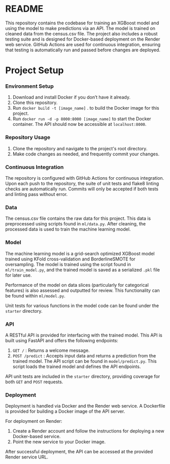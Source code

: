 # README
This repository contains the codebase for training an XGBoost model and using the model to make predictions via an API. The model is trained on cleaned data from the census.csv file. The project also includes a robust testing suite and is designed for Docker-based deployment on the Render web service. GitHub Actions are used for continuous integration, ensuring that testing is automatically run and passed before changes are deployed.

# Project Setup

### Environment Setup

1. Download and install Docker if you don’t have it already.
2. Clone this repository.
3. Run `docker build -t [image_name]` . to build the Docker image for this project.
4. Run `docker run -d -p 8000:8000 [image_name]` to start the Docker container. The API should now be accessible at `localhost:8000`.


### Repository Usage
1. Clone the repository and navigate to the project's root directory.
2. Make code changes as needed, and frequently commit your changes.


### Continuous Integration
The repository is configured with GitHub Actions for continuous integration. Upon each push to the repository, the suite of unit tests and flake8 linting checks are automatically run. Commits will only be accepted if both tests and linting pass without error.

### Data
The census.csv file contains the raw data for this project. This data is preprocessed using scripts found in `ml/data.py`. After cleaning, the processed data is used to train the machine learning model.

### Model
The machine learning model is a grid-search optimized XGBoost model trained using KFold cross-validation and BorderlineSMOTE for oversampling. The model is trained using the script found in `ml/train_model.py`, and the trained model is saved as a serialized `.pkl` file for later use.

Performance of the model on data slices (particularly for categorical features) is also assessed and outputted for review. This functionality can be found within `ml/model.py`.

Unit tests for various functions in the model code can be found under the `starter` directory.

### API
A RESTful API is provided for interfacing with the trained model. This API is built using FastAPI and offers the following endpoints:

1. `GET /` : Returns a welcome message.
2. `POST /predict` : Accepts input data and returns a prediction from the trained model.
The API script can be found in `model/predict.py`. This script loads the trained model and defines the API endpoints.

API unit tests are included in the `starter` directory, providing coverage for both `GET` and `POST` requests.

### Deployment
Deployment is handled via Docker and the Render web service. A Dockerfile is provided for building a Docker image of the API server.

For deployment on Render:

1. Create a Render account and follow the instructions for deploying a new Docker-based service.
2. Point the new service to your Docker image.

After successful deployment, the API can be accessed at the provided Render service URL.